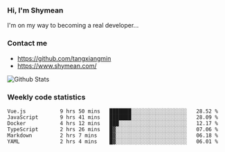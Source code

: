 ### Hi, I'm Shymean

I'm on my way to becoming a real developer...

### Contact me

- <https://github.com/tangxiangmin>
- <https://www.shymean.com/>

![Github Stats](https://github-readme-stats.vercel.app/api?username=tangxiangmin&show_icons=true&theme=dark)


###  Weekly code statistics

<!--START_SECTION:waka-->

```text
Vue.js           9 hrs 50 mins   ███████░░░░░░░░░░░░░░░░░░   28.52 %
JavaScript       9 hrs 41 mins   ███████░░░░░░░░░░░░░░░░░░   28.09 %
Docker           4 hrs 12 mins   ███░░░░░░░░░░░░░░░░░░░░░░   12.17 %
TypeScript       2 hrs 26 mins   █▓░░░░░░░░░░░░░░░░░░░░░░░   07.06 %
Markdown         2 hrs 7 mins    █▓░░░░░░░░░░░░░░░░░░░░░░░   06.18 %
YAML             2 hrs 4 mins    █▓░░░░░░░░░░░░░░░░░░░░░░░   06.01 %
```

<!--END_SECTION:waka-->